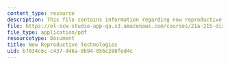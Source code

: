 ```yaml
---
content_type: resource
description: This file contains information regarding new reproductive technologies.
file: https://ol-ocw-studio-app-qa.s3.amazonaws.com/courses/21a-215-disease-and-health-culture-society-and-ethics-spring-2012/b7034c6cc437d46a0b94056c288fed4c_MIT21A_215S12_lecture_23.pdf
file_type: application/pdf
resourcetype: Document
title: New Reproductive Technologies
uid: b7034c6c-c437-d46a-0b94-056c288fed4c
---
```

